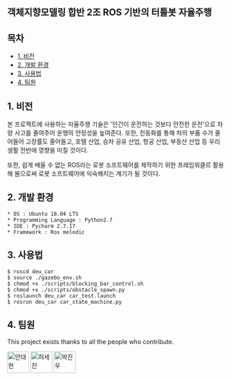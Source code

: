 ## 객체지향모델링 합반 2조 ROS 기반의 터틀봇 자율주행

## 목차

- [1. 비전](#1-비전)
- [2. 개발 환경](#2-개발-환경)
- [3. 사용법](#3-사용법)
- [4. 팀원](#4-팀원)

## 1. 비전

본 프로젝트에 사용하는 자율주행 기술은 '인간이 운전하는 것보다 안전한 운전'으로 차량 사고를 줄여주어 운행의 안정성을 높여준다. 또한, 전동화를 통해 차의 부품 수가 줄어들어 고장률도 줄어들고, 호텔 산업, 승차 공유 산업, 항공 산업, 부동산 산업 등 우리 생활 전반에 영향을 미칠 것이다.

또한, 쉽게 배울 수 없는 ROS라는 로봇 소프트웨어를 제작하기 위한 프레임워클르 활용해 봄으로써 로봇 소프트웨어에 익숙해지는 계기가 될 것이다.

## 2. 개발 환경

```
* OS : Ubuntu 18.04 LTS
* Programming Language : Python2.7
* IDE : Pycharm 2.7.17
* Framework : Ros melodic
```

## 3. 사용법

```
$ roscd deu_car
$ source ./gazebo_env.sh
$ chmod +x ./scripts/blocking_bar_control.sh
$ chmod +x ./scripts/obstacle_spawn.py
$ roslaunch deu_car car_test.launch
$ rosrun deu_car car_state_machine.py
```

## 4. 팀원
This project exists thanks to all the people who contribute.

<a href="https://github.com/ads0070">
<img src="https://avatars.githubusercontent.com/u/73926856?v=4" height="50" alt="안대현"/></a>

<a href="https://github.com/Heosejin98">
<img src="https://avatars.githubusercontent.com/u/61305083?v=4" height="50" alt="허세진"/></a>

<a href="https://github.com/014787410">
<img src="https://avatars.githubusercontent.com/u/93768331?v=4" height="50" alt="박진우"/></a>
